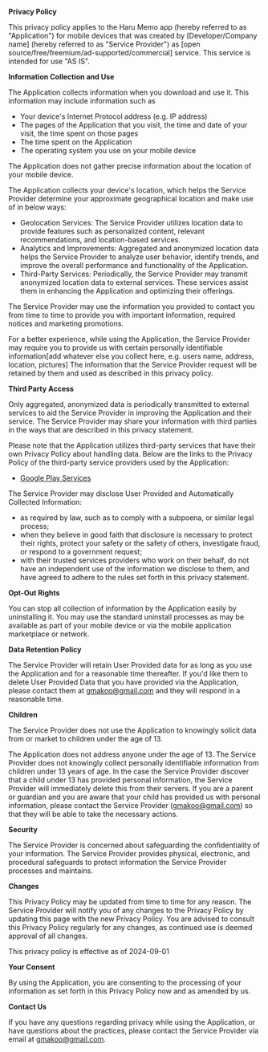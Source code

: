 **Privacy Policy**

This privacy policy applies to the Haru Memo app (hereby referred to as "Application") for mobile devices that was created by [Developer/Company name] (hereby referred to as "Service Provider") as [open source/free/freemium/ad-supported/commercial] service. This service is intended for use "AS IS".

**Information Collection and Use**

The Application collects information when you download and use it. This information may include information such as

-   Your device's Internet Protocol address (e.g. IP address)
-   The pages of the Application that you visit, the time and date of your visit, the time spent on those pages
-   The time spent on the Application
-   The operating system you use on your mobile device

The Application does not gather precise information about the location of your mobile device.

The Application collects your device's location, which helps the Service Provider determine your approximate geographical location and make use of in below ways:

-   Geolocation Services: The Service Provider utilizes location data to provide features such as personalized content, relevant recommendations, and location-based services.
-   Analytics and Improvements: Aggregated and anonymized location data helps the Service Provider to analyze user behavior, identify trends, and improve the overall performance and functionality of the Application.
-   Third-Party Services: Periodically, the Service Provider may transmit anonymized location data to external services. These services assist them in enhancing the Application and optimizing their offerings.

The Service Provider may use the information you provided to contact you from time to time to provide you with important information, required notices and marketing promotions.

For a better experience, while using the Application, the Service Provider may require you to provide us with certain personally identifiable information[add whatever else you collect here, e.g. users name, address, location, pictures] The information that the Service Provider request will be retained by them and used as described in this privacy policy.

**Third Party Access**

Only aggregated, anonymized data is periodically transmitted to external services to aid the Service Provider in improving the Application and their service. The Service Provider may share your information with third parties in the ways that are described in this privacy statement.

Please note that the Application utilizes third-party services that have their own Privacy Policy about handling data. Below are the links to the Privacy Policy of the third-party service providers used by the Application:

-   [Google Play Services](https://www.google.com/policies/privacy/)

The Service Provider may disclose User Provided and Automatically Collected Information:

-   as required by law, such as to comply with a subpoena, or similar legal process;
-   when they believe in good faith that disclosure is necessary to protect their rights, protect your safety or the safety of others, investigate fraud, or respond to a government request;
-   with their trusted services providers who work on their behalf, do not have an independent use of the information we disclose to them, and have agreed to adhere to the rules set forth in this privacy statement.

**Opt-Out Rights**

You can stop all collection of information by the Application easily by uninstalling it. You may use the standard uninstall processes as may be available as part of your mobile device or via the mobile application marketplace or network.

**Data Retention Policy**

The Service Provider will retain User Provided data for as long as you use the Application and for a reasonable time thereafter. If you'd like them to delete User Provided Data that you have provided via the Application, please contact them at gmakoo@gmail.com and they will respond in a reasonable time.

**Children**

The Service Provider does not use the Application to knowingly solicit data from or market to children under the age of 13.

The Application does not address anyone under the age of 13. The Service Provider does not knowingly collect personally identifiable information from children under 13 years of age. In the case the Service Provider discover that a child under 13 has provided personal information, the Service Provider will immediately delete this from their servers. If you are a parent or guardian and you are aware that your child has provided us with personal information, please contact the Service Provider (gmakoo@gmail.com) so that they will be able to take the necessary actions.

**Security**

The Service Provider is concerned about safeguarding the confidentiality of your information. The Service Provider provides physical, electronic, and procedural safeguards to protect information the Service Provider processes and maintains.

**Changes**

This Privacy Policy may be updated from time to time for any reason. The Service Provider will notify you of any changes to the Privacy Policy by updating this page with the new Privacy Policy. You are advised to consult this Privacy Policy regularly for any changes, as continued use is deemed approval of all changes.

This privacy policy is effective as of 2024-09-01

**Your Consent**

By using the Application, you are consenting to the processing of your information as set forth in this Privacy Policy now and as amended by us.

**Contact Us**

If you have any questions regarding privacy while using the Application, or have questions about the practices, please contact the Service Provider via email at gmakoo@gmail.com.
